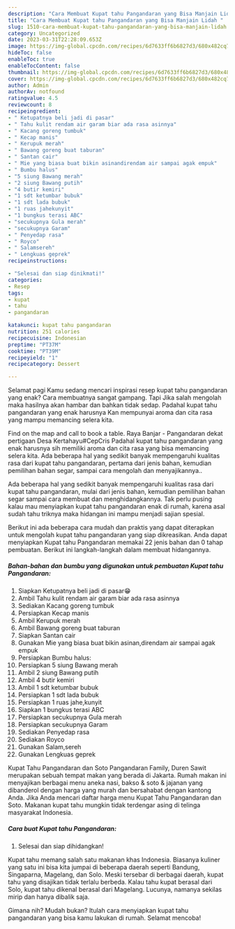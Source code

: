 ```yaml
---
description: "Cara Membuat Kupat tahu Pangandaran yang Bisa Manjain Lidah "
title: "Cara Membuat Kupat tahu Pangandaran yang Bisa Manjain Lidah "
slug: 1510-cara-membuat-kupat-tahu-pangandaran-yang-bisa-manjain-lidah
category: Uncategorized
date: 2023-03-31T22:28:09.653Z
image: https://img-global.cpcdn.com/recipes/6d7633ff6b6827d3/680x482cq70/kupat-tahu-pangandaran-foto-resep-utama.jpg
hideToc: false
enableToc: true
enableTocContent: false
thumbnail: https://img-global.cpcdn.com/recipes/6d7633ff6b6827d3/680x482cq70/kupat-tahu-pangandaran-foto-resep-utama.jpg
cover: https://img-global.cpcdn.com/recipes/6d7633ff6b6827d3/680x482cq70/kupat-tahu-pangandaran-foto-resep-utama.jpg
author: Admin
authorAv: notfound
ratingvalue: 4.5
reviewcount: 8
recipeingredient:
- " Ketupatnya beli jadi di pasar"
- " Tahu kulit rendam air garam biar ada rasa asinnya"
- " Kacang goreng tumbuk"
- " Kecap manis"
- " Kerupuk merah"
- " Bawang goreng buat taburan"
- " Santan cair"
- " Mie yang biasa buat bikin asinandirendam air sampai agak empuk"
- " Bumbu halus"
- "5 siung Bawang merah"
- "2 siung Bawang putih"
- "4 butir kemiri"
- "1 sdt ketumbar bubuk"
- "1 sdt lada bubuk"
- "1 ruas jahekunyit"
- "1 bungkus terasi ABC"
- "secukupnya Gula merah"
- "secukupnya Garam"
- " Penyedap rasa"
- " Royco"
- " Salamsereh"
- " Lengkuas geprek"
recipeinstructions:

- "Selesai dan siap dinikmati!"
categories:
- Resep
tags:
- kupat
- tahu
- pangandaran

katakunci: kupat tahu pangandaran 
nutrition: 251 calories
recipecuisine: Indonesian
preptime: "PT37M"
cooktime: "PT39M"
recipeyield: "1"
recipecategory: Dessert

---
```



Selamat pagi Kamu sedang mencari inspirasi resep kupat tahu pangandaran yang enak? Cara membuatnya sangat gampang. Tapi Jika salah mengolah maka hasilnya akan hambar dan bahkan tidak sedap. Padahal kupat tahu pangandaran yang enak harusnya Kan mempunyai aroma dan cita rasa yang mampu memancing selera kita.


Find on the map and call to book a table. Raya Banjar - Pangandaran dekat pertigaan Desa Kertahayu#CepCris Padahal kupat tahu pangandaran yang enak harusnya sih memiliki aroma dan cita rasa yang bisa memancing selera kita. Ada beberapa hal yang sedikit banyak mempengaruhi kualitas rasa dari kupat tahu pangandaran, pertama dari jenis bahan, kemudian pemilihan bahan segar, sampai cara mengolah dan menyajikannya..

Ada beberapa hal yang sedikit banyak mempengaruhi kualitas rasa dari kupat tahu pangandaran, mulai dari jenis bahan, kemudian pemilihan bahan segar sampai cara membuat dan menghidangkannya. Tak perlu pusing kalau mau menyiapkan kupat tahu pangandaran enak di rumah, karena asal sudah tahu triknya maka hidangan ini mampu menjadi sajian spesial.


Berikut ini ada beberapa cara mudah dan praktis yang dapat diterapkan untuk mengolah kupat tahu pangandaran yang siap dikreasikan. Anda dapat menyiapkan Kupat tahu Pangandaran memakai 22 jenis bahan dan 0 tahap pembuatan. Berikut ini langkah-langkah dalam membuat hidangannya.

<!--inarticleads1-->

##### Bahan-bahan dan bumbu yang digunakan untuk pembuatan Kupat tahu Pangandaran:

1. Siapkan  Ketupatnya beli jadi di pasar😁
1. Ambil  Tahu kulit rendam air garam biar ada rasa asinnya
1. Sediakan  Kacang goreng tumbuk
1. Persiapkan  Kecap manis
1. Ambil  Kerupuk merah
1. Ambil  Bawang goreng buat taburan
1. Siapkan  Santan cair
1. Gunakan  Mie yang biasa buat bikin asinan,direndam air sampai agak empuk
1. Persiapkan  Bumbu halus:
1. Persiapkan 5 siung Bawang merah
1. Ambil 2 siung Bawang putih
1. Ambil 4 butir kemiri
1. Ambil 1 sdt ketumbar bubuk
1. Persiapkan 1 sdt lada bubuk
1. Persiapkan 1 ruas jahe,kunyit
1. Siapkan 1 bungkus terasi ABC
1. Persiapkan secukupnya Gula merah
1. Persiapkan secukupnya Garam
1. Sediakan  Penyedap rasa
1. Sediakan  Royco
1. Gunakan  Salam,sereh
1. Gunakan  Lengkuas geprek


Kupat Tahu Pangandaran dan Soto Pangandaran Family, Duren Sawit merupakan sebuah tempat makan yang berada di Jakarta. Rumah makan ini menyajikan berbagai menu aneka nasi, bakso &amp; soto &amp; jajanan yang dibanderol dengan harga yang murah dan bersahabat dengan kantong Anda. Jika Anda mencari daftar harga menu Kupat Tahu Pangandaran dan Soto. Makanan kupat tahu mungkin tidak terdengar asing di telinga masyarakat Indonesia. 

<!--inarticleads2-->

##### Cara buat Kupat tahu Pangandaran:


1. Selesai dan siap dihidangkan!

Kupat tahu memang salah satu makanan khas Indonesia. Biasanya kuliner yang satu ini bisa kita jumpai di beberapa daerah seperti Bandung, Singaparna, Magelang, dan Solo. Meski tersebar di berbagai daerah, kupat tahu yang disajikan tidak terlalu berbeda. Kalau tahu kupat berasal dari Solo, kupat tahu dikenal berasal dari Magelang. Lucunya, namanya sekilas mirip dan hanya dibalik saja. 

Gimana nih? Mudah bukan? Itulah cara menyiapkan kupat tahu pangandaran yang bisa kamu lakukan di rumah. Selamat mencoba!
